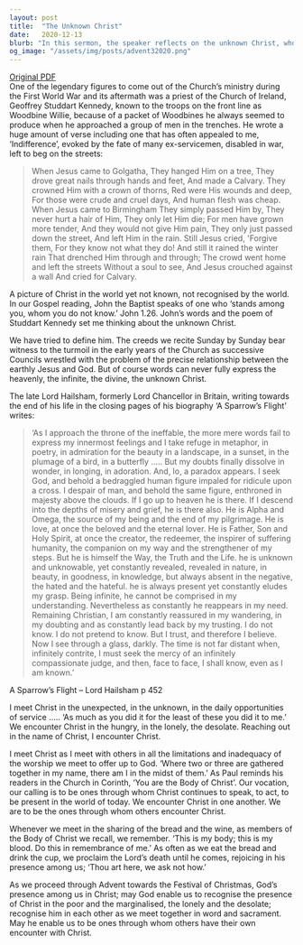 ```yaml
---
layout: post
title:  "The Unknown Christ"
date:   2020-12-13
blurb: "In this sermon, the speaker reflects on the unknown Christ, who is present yet elusive, infinite yet intimate. Drawing from the words of John the Baptist, the speaker encourages us to seek Christ in the unexpected, in service, and in each other. As we approach Christmas, we are reminded to recognize Christ in the marginalized and in our shared worship."
og_image: "/assets/img/posts/advent32020.png"
---
```

[Original PDF](/assets/pdf/advent32020.pdf)    
One of the legendary figures to come out of the Church’s ministry during the First World War and its aftermath was a priest of the Church of Ireland, Geoffrey Studdart Kennedy, known to the troops on the front line as Woodbine Willie, because of a packet of Woodbines he always seemed to produce when he approached a group of men in the trenches. He wrote a huge amount of verse including one that has often appealed to me, ‘Indifference’, evoked by the fate of many ex-servicemen, disabled in war, left to beg on the streets:

> When Jesus came to Golgatha,
> They hanged Him on a tree,
> They drove great nails through hands and feet,
> And made a Calvary.
> They crowned Him with a crown of thorns,
> Red were His wounds and deep,
> For those were crude and cruel days,
> And human flesh was cheap.
> When Jesus came to Birmingham
> They simply passed Him by,
> They never hurt a hair of Him,
> They only let Him die;
> For men have grown more tender,
> And they would not give Him pain,
> They only just passed down the street,
> And left Him in the rain.
> Still Jesus cried, 'Forgive them,
> For they know not what they do!
> And still it rained the winter rain
> That drenched Him through and through;
> The crowd went home and left the streets
> Without a soul to see,
> And Jesus crouched against a wall
> And cried for Calvary.

A picture of Christ in the world yet not known, not recognised by the world. In our Gospel reading, John the Baptist speaks of one who ‘stands among you, whom you do not know.’ John 1.26. John’s words and the poem of Studdart Kennedy set me thinking about the unknown Christ.

We have tried to define him. The creeds we recite Sunday by Sunday bear witness to the turmoil in the early years of the Church as successive Councils wrestled with the problem of the precise relationship between the earthly Jesus and God. But of course words can never fully express the heavenly, the infinite, the divine, the unknown Christ.

The late Lord Hailsham, formerly Lord Chancellor in Britain, writing towards the end of his life in the closing pages of his biography ‘A Sparrow’s Flight’ writes:

> ‘As I approach the throne of the ineffable, the more mere words fail to express my innermost feelings and I take refuge in metaphor, in poetry, in admiration for the beauty in a landscape, in a sunset, in the plumage of a bird, in a butterfly ….. But my doubts finally dissolve in wonder, in longing, in adoration. And, lo, a paradox appears. I seek God, and behold a bedraggled human figure impaled for ridicule upon a cross. I despair of man, and behold the same figure, enthroned in majesty above the clouds. If I go up to heaven he is there. If I descend into the depths of misery and grief, he is there also. He is Alpha and Omega, the source of my being and the end of my pilgrimage. He is love, at once the beloved and the eternal lover. He is Father, Son and Holy Spirit, at once the creator, the redeemer, the inspirer of suffering humanity, the companion on my way and the strengthener of my steps. But he is himself the Way, the Truth and the Life. he is unknown and unknowable, yet constantly revealed, revealed in nature, in beauty, in goodness, in knowledge, but always absent in the negative, the hated and the hateful. he is always present yet constantly eludes my grasp. Being infinite, he cannot be comprised in my understanding. Nevertheless as constantly he reappears in my need. Remaining Christian, I am constantly reassured in my wandering, in my doubting and as constantly lead back by my trusting. I do not know. I do not pretend to know. But I trust, and therefore I believe. Now I see through a glass, darkly. The time is not far distant when, infinitely contrite, I must seek the mercy of an infinitely compassionate judge, and then, face to face, I shall know, even as I am known.’

A Sparrow’s Flight – Lord Hailsham p 452

I meet Christ in the unexpected, in the unknown, in the daily opportunities of service ….. ‘As much as you did it for the least of these you did it to me.’ We encounter Christ in the hungry, in the lonely, the desolate. Reaching out in the name of Christ, I encounter Christ.

I meet Christ as I meet with others in all the limitations and inadequacy of the worship we meet to offer up to God. ‘Where two or three are gathered together in my name, there am I in the midst of them.’ As Paul reminds his readers in the Church in Corinth, ‘You are the Body of Christ’. Our vocation, our calling is to be ones through whom Christ continues to speak, to act, to be present in the world of today. We encounter Christ in one another. We are to be the ones through whom others encounter Christ.

Whenever we meet in the sharing of the bread and the wine, as members of the Body of Christ we recall, we remember. ‘This is my body; this is my blood. Do this in remembrance of me.’ As often as we eat the bread and drink the cup, we proclaim the Lord’s death until he comes, rejoicing in his presence among us; ‘Thou art here, we ask not how.’

As we proceed through Advent towards the Festival of Christmas, God’s presence among us in Christ; may God enable us to recognise the presence of Christ in the poor and the marginalised, the lonely and the desolate; recognise him in each other as we meet together in word and sacrament. May he enable us to be ones through whom others have their own encounter with Christ.
